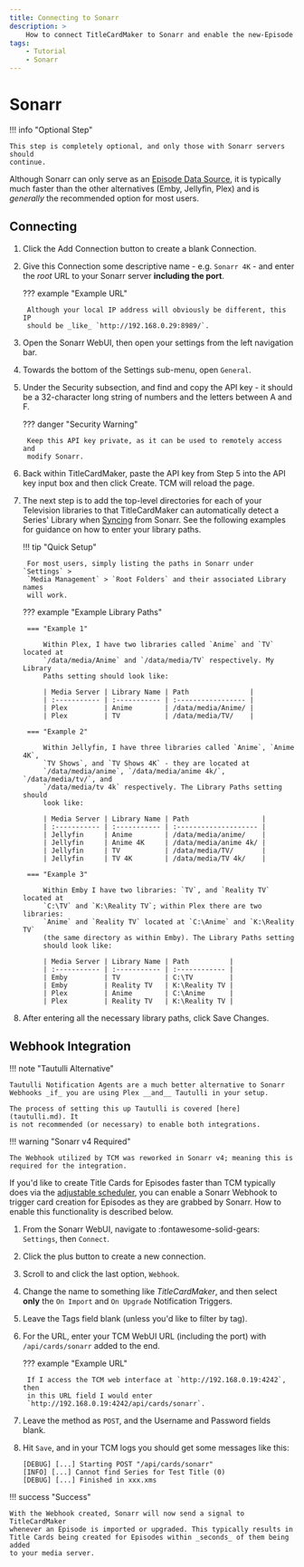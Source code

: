 ```yaml
---
title: Connecting to Sonarr
description: >
    How to connect TitleCardMaker to Sonarr and enable the new-Episode Webhook.
tags:
    - Tutorial
    - Sonarr
---
```


# Sonarr

!!! info "Optional Step"

    This step is completely optional, and only those with Sonarr servers should
    continue.

Although Sonarr can only serve as an
[Episode Data Source](../../user_guide/settings.md#episode-data-source), it is
typically much faster than the other alternatives (Emby, Jellyfin, Plex) and
is _generally_ the recommended option for most users.

## Connecting

1. Click the <span class="example md-button">Add Connection</span> button to
create a blank Connection.

2. Give this Connection some descriptive name - e.g. `Sonarr 4K` - and enter the
_root_ URL to your Sonarr server __including the port__.

    ??? example "Example URL"

        Although your local IP address will obviously be different, this IP
        should be _like_ `http://192.168.0.29:8989/`.

3. Open the Sonarr WebUI, then open your settings from the left navigation bar.

4. Towards the bottom of the Settings sub-menu, open `General`.

5. Under the Security subsection, and find and copy the API key - it should be a
32-character long string of numbers and the letters between A and F.

    ??? danger "Security Warning"

        Keep this API key private, as it can be used to remotely access and
        modify Sonarr.

6. Back within TitleCardMaker, paste the API key from Step 5 into the API key
input box and then click <span class="example md-button">Create</span>. TCM will
reload the page.

7. The next step is to add the top-level directories for each of your Television
libraries to that TitleCardMaker can automatically detect a Series' Library when
[Syncing](../first_sync/sonarr.md) from Sonarr. See the following examples for
guidance on how to enter your library paths.

    !!! tip "Quick Setup"

        For most users, simply listing the paths in Sonarr under `Settings` >
        `Media Management` > `Root Folders` and their associated Library names
        will work.

    ??? example "Example Library Paths"

        === "Example 1"

            Within Plex, I have two libraries called `Anime` and `TV` located at
            `/data/media/Anime` and `/data/media/TV` respectively. My Library
            Paths setting should look like:

            | Media Server | Library Name | Path               |
            | :----------- | :----------- | :----------------- |
            | Plex         | Anime        | /data/media/Anime/ |
            | Plex         | TV           | /data/media/TV/    |

        === "Example 2"

            Within Jellyfin, I have three libraries called `Anime`, `Anime 4K`,
            `TV Shows`, and `TV Shows 4K` - they are located at
            `/data/media/anime`, `/data/media/anime 4k/`, `/data/media/tv/`, and
            `/data/media/tv 4k` respectively. The Library Paths setting should
            look like:

            | Media Server | Library Name | Path                  |
            | :----------- | :----------- | :-------------------- |
            | Jellyfin     | Anime        | /data/media/anime/    |
            | Jellyfin     | Anime 4K     | /data/media/anime 4k/ |
            | Jellyfin     | TV           | /data/media/TV/       |
            | Jellyfin     | TV 4K        | /data/media/TV 4k/    |

        === "Example 3"

            Within Emby I have two libraries: `TV`, and `Reality TV` located at
            `C:\TV` and `K:\Reality TV`; within Plex there are two libraries:
            `Anime` and `Reality TV` located at `C:\Anime` and `K:\Reality TV`
            (the same directory as within Emby). The Library Paths setting
            should look like:

            | Media Server | Library Name | Path          |
            | :----------- | :----------- | :------------ |
            | Emby         | TV           | C:\TV         |
            | Emby         | Reality TV   | K:\Reality TV |
            | Plex         | Anime        | C:\Anime      |
            | Plex         | Reality TV   | K:\Reality TV |

8. After entering all the necessary library paths, click
<span class="example md-button">Save Changes</span>.

## Webhook Integration

!!! note "Tautulli Alternative"

    Tautulli Notification Agents are a much better alternative to Sonarr
    Webhooks _if_ you are using Plex __and__ Tautulli in your setup.

    The process of setting this up Tautulli is covered [here](tautulli.md). It
    is not recommended (or necessary) to enable both integrations.

!!! warning "Sonarr v4 Required"

    The Webhook utilized by TCM was reworked in Sonarr v4; meaning this is
    required for the integration.

If you'd like to create Title Cards for Episodes faster than TCM typically does
via the [adjustable scheduler](../scheduler.md), you can enable a Sonarr Webhook
to trigger card creation for Episodes as they are grabbed by Sonarr. How to
enable this functionality is described below.

1. From the Sonarr WebUI, navigate to :fontawesome-solid-gears: `Settings`, then
`Connect`.

2. Click the plus button to create a new connection.

3. Scroll to and click the last option, `Webhook`.

4. Change the name to something like _TitleCardMaker_, and then select __only__
the `On Import` and `On Upgrade` Notification Triggers.

5. Leave the Tags field blank (unless you'd like to filter by tag).

6. For the URL, enter your TCM WebUI URL (including the port) with
`/api/cards/sonarr` added to the end.

    ??? example "Example URL"

        If I access the TCM web interface at `http://192.168.0.19:4242`, then
        in this URL field I would enter
        `http://192.168.0.19:4242/api/cards/sonarr`.

7. Leave the method as `POST`, and the Username and Password fields blank.

8. Hit `Save`, and in your TCM logs you should get some messages like this:

    ```
    [DEBUG] [...] Starting POST "/api/cards/sonarr"
    [INFO] [...] Cannot find Series for Test Title (0)
    [DEBUG] [...] Finished in xxx.xms
    ```

!!! success "Success"

    With the Webhook created, Sonarr will now send a signal to TitleCardMaker
    whenever an Episode is imported or upgraded. This typically results in
    Title Cards being created for Episodes within _seconds_ of them being added
    to your media server.
